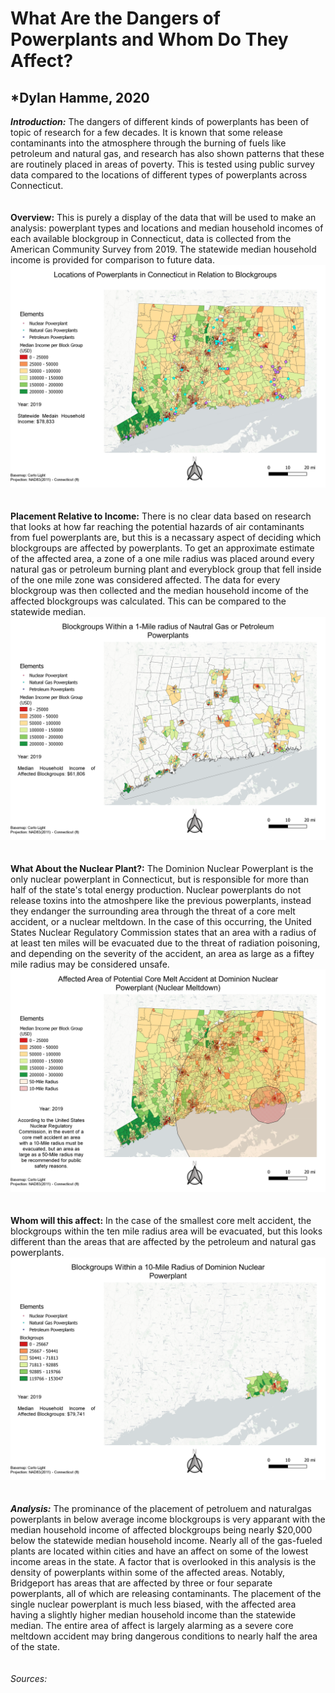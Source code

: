 # What Are the Dangers of Powerplants and Whom Do They Affect?
## *Dylan Hamme, 2020

***Introduction:*** 
The dangers of different kinds of powerplants has been of topic of research for a few decades. It is known that some release contaminants into the atmosphere through the burning of fuels like petroleum and natural gas, and research has also shown patterns that these are routinely placed in areas of poverty. This is  tested using public survey data compared to the locations of different types of powerplants across Connecticut. 
<br>
<br>
<br>
**Overview:**
This is purely a display of the data that will be used to make an analysis: powerplant types and locations and median household incomes of each available blockgroup in Connecticut, data is collected from the American Community Survey from 2019. The statewide median household income is provided for comparison to future data.
<br>
<img src="images/Overview.jpg">
<br>
<br>
<br>
**Placement Relative to Income:**
There is no clear data based on research that looks at how far reaching the potential hazards of air contaminants from fuel powerplants are, but this is a necassary aspect of deciding which blockgroups are affected by powerplants. To get an approximate estimate of the affected area, a zone of a one mile radius was placed around every natural gas or petroleum burning plant and everyblock group that fell inside of the one mile zone was considered affected. The data for every blockgroup was then collected and the median household income of the affected blockgroups was calculated. This can be compared to the statewide median.
<br>
<img src="images/Affected_Blockgroups.png">
<br>
<br>
<br>
**What About the Nuclear Plant?:**
The Dominion Nuclear Powerplant is the only nuclear powerplant in Connecticut, but is responsible for more than half of the state's total energy production. Nuclear powerplants do not release toxins into the atmoshpere like the previous powerplants, instead they endanger the surrounding area through the threat of a core melt accident, or a nuclear meltdown. In the case of this occurring, the United States Nuclear Regulatory Commission states that an area with a radius of at least ten miles will be evacuated due to the threat of radiation poisoning, and depending on the severity of the accident, an area as large as a fiftey mile radius may be considered unsafe.
<br>
<img src="images/Nuclear_Radius.png">
<br>
<br>
<br>
**Whom will this affect:**
In the case of the smallest core melt accident, the blockgroups within the ten mile radius area will be evacuated, but this looks different than the areas that are affected by the petroleum and natural gas powerplants.
<br>
<img src="images/Nuclear_Bloackgroups.png">
<br>
<br>
<br>
***Analysis:***
The prominance of the placement of petroluem and naturalgas powerplants in below average income blockgroups is very apparant with the median household income of affected blockgroups being nearly $20,000 below the statewide median household income. Nearly all of the gas-fueled plants are located within cities and have an affect on some of the lowest income areas in the state. A factor that is overlooked in this analysis is the density of powerplants within some of the affected areas. Notably, Bridgeport has areas that are affected by three or four separate powerplants, all of which are releasing contaminants. The placement of the single nuclear powerplant is much less biased, with the affected area having a slightly higher median household income than the statewide median. The entire area of affect is largely alarming as a severe core meltdown accident may bring dangerous conditions to nearly half the area of the state.
<br>
<br>
<br>
*Sources:*
